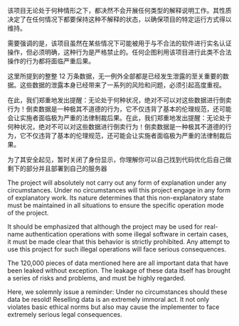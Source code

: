    
该项目无论处于何种情形之下，都决然不会开展任何类型的解释说明工作。其性质决定了在任何情况下都要保持这种不解释的状态，以确保项目的特定运行方式得以维持。

需要强调的是，该项目虽然在某些情况下可能被用于与不合法的软件进行实名认证操作，但必须明确，这种行为是严格禁止的。任何企图利用该项目进行此类不合法操作的行为都将面临严重后果。

这里所提到的整整 12 万条数据，无一例外全部都是已经发生泄露的至关重要的数据。这些数据的泄露本身已经带来了一系列的风险和问题，必须引起高度重视。

在此，我们郑重地发出提醒：无论处于何种状况，绝对不可以对这些数据进行倒卖行为！倒卖数据是一种极其不道德的行为，它不仅违背了基本的伦理规范，还可能会让实施者面临极为严重的法律制裁后果。在此，我们郑重地发出提醒：无论处于何种状况，绝对不可以对这些数据进行倒卖行为！倒卖数据是一种极其不道德的行为，它不仅违背了基本的伦理规范，还可能会让实施者面临极为严重的法律制裁后果。

为了其安全起见，暂时关闭了身份显示，你理解你可以自己找到代码优化后自己做剩下的部分并且部署到自己的服务器


The project will absolutely not carry out any form of explanation under any circumstances. Under no circumstances will this project engage in any form of explanatory work. Its nature determines that this non-explanatory state must be maintained in all situations to ensure the specific operation mode of the project.

It should be emphasized that although the project may be used for real-name authentication operations with some illegal software in certain cases, it must be made clear that this behavior is strictly prohibited. Any attempt to use this project for such illegal operations will face serious consequences.

The 120,000 pieces of data mentioned here are all important data that have been leaked without exception. The leakage of these data itself has brought a series of risks and problems, and must be highly regarded.

Here, we solemnly issue a reminder: Under no circumstances should these data be resold! Reselling data is an extremely immoral act. It not only violates basic ethical norms but also may cause the implementer to face extremely serious legal consequences.
